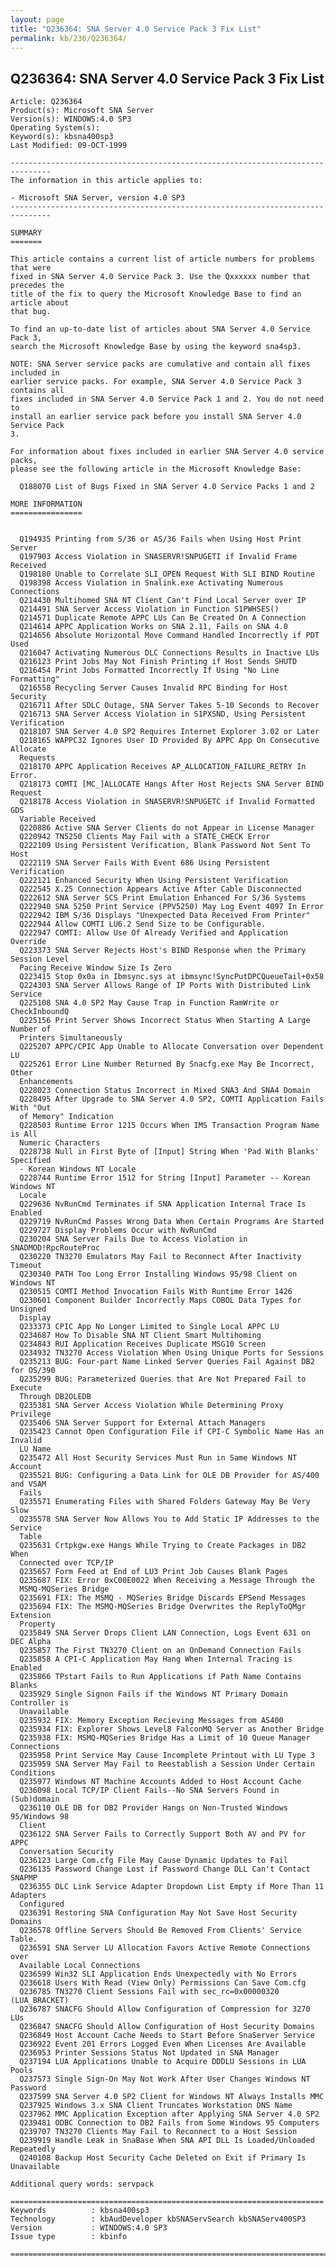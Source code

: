 ```yaml
---
layout: page
title: "Q236364: SNA Server 4.0 Service Pack 3 Fix List"
permalink: kb/236/Q236364/
---
```


## Q236364: SNA Server 4.0 Service Pack 3 Fix List

	Article: Q236364
	Product(s): Microsoft SNA Server
	Version(s): WINDOWS:4.0 SP3
	Operating System(s): 
	Keyword(s): kbsna400sp3
	Last Modified: 09-OCT-1999
	
	-------------------------------------------------------------------------------
	The information in this article applies to:
	
	- Microsoft SNA Server, version 4.0 SP3 
	-------------------------------------------------------------------------------
	
	SUMMARY
	=======
	
	This article contains a current list of article numbers for problems that were
	fixed in SNA Server 4.0 Service Pack 3. Use the Qxxxxxx number that precedes the
	title of the fix to query the Microsoft Knowledge Base to find an article about
	that bug.
	
	To find an up-to-date list of articles about SNA Server 4.0 Service Pack 3,
	search the Microsoft Knowledge Base by using the keyword sna4sp3.
	
	NOTE: SNA Server service packs are cumulative and contain all fixes included in
	earlier service packs. For example, SNA Server 4.0 Service Pack 3 contains all
	fixes included in SNA Server 4.0 Service Pack 1 and 2. You do not need to
	install an earlier service pack before you install SNA Server 4.0 Service Pack
	3.
	
	For information about fixes included in earlier SNA Server 4.0 service packs,
	please see the following article in the Microsoft Knowledge Base:
	
	  Q188070 List of Bugs Fixed in SNA Server 4.0 Service Packs 1 and 2
	
	MORE INFORMATION
	================
	
	  
	  Q194935 Printing from S/36 or AS/36 Fails when Using Host Print Server
	  Q197903 Access Violation in SNASERVR!SNPUGETI if Invalid Frame Received
	  Q198180 Unable to Correlate SLI_OPEN Request With SLI BIND Routine
	  Q198398 Access Violation in Snalink.exe Activating Numerous Connections
	  Q214430 Multihomed SNA NT Client Can't Find Local Server over IP
	  Q214491 SNA Server Access Violation in Function S1PWHSES()
	  Q214571 Duplicate Remote APPC LUs Can Be Created On A Connection
	  Q214614 APPC Application Works on SNA 2.11, Fails on SNA 4.0
	  Q214656 Absolute Horizontal Move Command Handled Incorrectly if PDT Used
	  Q216047 Activating Numerous DLC Connections Results in Inactive LUs
	  Q216123 Print Jobs May Not Finish Printing if Host Sends SHUTD
	  Q216454 Print Jobs Formatted Incorrectly If Using "No Line Formatting"
	  Q216558 Recycling Server Causes Invalid RPC Binding for Host Security
	  Q216711 After SDLC Outage, SNA Server Takes 5-10 Seconds to Recover
	  Q216713 SNA Server Access Violation in S1PXSND, Using Persistent Verification
	  Q218107 SNA Server 4.0 SP2 Requires Internet Explorer 3.02 or Later
	  Q218165 WAPPC32 Ignores User ID Provided By APPC App On Consecutive Allocate
	  Requests
	  Q218170 APPC Application Receives AP_ALLOCATION_FAILURE_RETRY In Error.
	  Q218173 COMTI [MC_]ALLOCATE Hangs After Host Rejects SNA Server BIND Request
	  Q218178 Access Violation in SNASERVR!SNPUGETC if Invalid Formatted GDS
	  Variable Received
	  Q220886 Active SNA Server Clients do not Appear in License Manager
	  Q220942 TN5250 Clients May Fail with a STATE_CHECK Error
	  Q222109 Using Persistent Verification, Blank Password Not Sent To Host
	  Q222119 SNA Server Fails With Event 686 Using Persistent Verification
	  Q222121 Enhanced Security When Using Persistent Verification
	  Q222545 X.25 Connection Appears Active After Cable Disconnected
	  Q222612 SNA Server SCS Print Emulation Enhanced For S/36 Systems
	  Q222940 SNA 5250 Print Service (PPV5250) May Log Event 4097 In Error
	  Q222942 IBM S/36 Displays "Unexpected Data Received From Printer"
	  Q222944 Allow COMTI LU6.2 Send Size to be Configurable.
	  Q222947 COMTI: Allow Use Of Already Verified and Application Override
	  Q223373 SNA Server Rejects Host's BIND Response when the Primary Session Level
	  Pacing Receive Window Size Is Zero
	  Q223415 Stop 0x0a in Ibmsync.sys at ibmsync!SyncPutDPCQueueTail+0x58
	  Q224303 SNA Server Allows Range of IP Ports With Distributed Link Service
	  Q225108 SNA 4.0 SP2 May Cause Trap in Function RamWrite or CheckInboundQ
	  Q225156 Print Server Shows Incorrect Status When Starting A Large Number of
	  Printers Simultaneously
	  Q225207 APPC/CPIC App Unable to Allocate Conversation over Dependent LU
	  Q225261 Error Line Number Returned By Snacfg.exe May Be Incorrect, Other
	  Enhancements
	  Q228023 Connection Status Incorrect in Mixed SNA3 And SNA4 Domain
	  Q228495 After Upgrade to SNA Server 4.0 SP2, COMTI Application Fails With "Out
	  of Memory" Indication
	  Q228503 Runtime Error 1215 Occurs When IMS Transaction Program Name is All
	  Numeric Characters
	  Q228738 Null in First Byte of [Input] String When 'Pad With Blanks' Specified
	  - Korean Windows NT Locale
	  Q228744 Runtime Error 1512 for String [Input] Parameter -- Korean Windows NT
	  Locale
	  Q229636 NvRunCmd Terminates if SNA Application Internal Trace Is Enabled
	  Q229719 NvRunCmd Passes Wrong Data When Certain Programs Are Started
	  Q229727 Display Problems Occur with NvRunCmd
	  Q230204 SNA Server Fails Due to Access Violation in SNADMOD!RpcRouteProc
	  Q230220 TN3270 Emulators May Fail to Reconnect After Inactivity Timeout
	  Q230340 PATH Too Long Error Installing Windows 95/98 Client on Windows NT
	  Q230515 COMTI Method Invocation Fails With Runtime Error 1426
	  Q230601 Component Builder Incorrectly Maps COBOL Data Types for Unsigned
	  Display
	  Q233373 CPIC App No Longer Limited to Single Local APPC LU
	  Q234687 How To Disable SNA NT Client Smart Multihoming
	  Q234843 RUI Application Receives Duplicate MSG10 Screen
	  Q234932 TN3270 Access Violation When Using Unique Ports for Sessions
	  Q235213 BUG: Four-part Name Linked Server Queries Fail Against DB2 for OS/390
	  Q235299 BUG: Parameterized Queries that Are Not Prepared Fail to Execute
	  Through DB2OLEDB
	  Q235381 SNA Server Access Violation While Determining Proxy Privilege
	  Q235406 SNA Server Support for External Attach Managers
	  Q235423 Cannot Open Configuration File if CPI-C Symbolic Name Has an Invalid
	  LU Name
	  Q235472 All Host Security Services Must Run in Same Windows NT Account
	  Q235521 BUG: Configuring a Data Link for OLE DB Provider for AS/400 and VSAM
	  Fails
	  Q235571 Enumerating Files with Shared Folders Gateway May Be Very Slow
	  Q235578 SNA Server Now Allows You to Add Static IP Addresses to the Service
	  Table
	  Q235631 Crtpkgw.exe Hangs While Trying to Create Packages in DB2 When
	  Connected over TCP/IP
	  Q235657 Form Feed at End of LU3 Print Job Causes Blank Pages
	  Q235687 FIX: Error 0xC00E0022 When Receiving a Message Through the
	  MSMQ-MQSeries Bridge
	  Q235691 FIX: The MSMQ - MQSeries Bridge Discards EPSend Messages
	  Q235694 FIX: The MSMQ-MQSeries Bridge Overwrites the ReplyToQMgr Extension
	  Property
	  Q235849 SNA Server Drops Client LAN Connection, Logs Event 631 on DEC Alpha
	  Q235857 The First TN3270 Client on an OnDemand Connection Fails
	  Q235858 A CPI-C Application May Hang When Internal Tracing is Enabled
	  Q235866 TPstart Fails to Run Applications if Path Name Contains Blanks
	  Q235929 Single Signon Fails if the Windows NT Primary Domain Controller is
	  Unavailable
	  Q235932 FIX: Memory Exception Recieving Messages from AS400
	  Q235934 FIX: Explorer Shows Level8 FalconMQ Server as Another Bridge
	  Q235938 FIX: MSMQ-MQSeries Bridge Has a Limit of 10 Queue Manager Connections
	  Q235958 Print Service May Cause Incomplete Printout with LU Type 3
	  Q235959 SNA Server May Fail to Reestablish a Session Under Certain Conditions
	  Q235977 Windows NT Machine Accounts Added to Host Account Cache
	  Q236098 Local TCP/IP Client Fails--No SNA Servers Found in (Sub)domain
	  Q236110 OLE DB for DB2 Provider Hangs on Non-Trusted Windows 95/Windows 98
	  Client
	  Q236122 SNA Server Fails to Correctly Support Both AV and PV for APPC
	  Conversation Security
	  Q236123 Large Com.cfg File May Cause Dynamic Updates to Fail
	  Q236135 Password Change Lost if Password Change DLL Can't Contact SNAPMP
	  Q236355 DLC Link Service Adapter Dropdown List Empty if More Than 11 Adapters
	  Configured
	  Q236391 Restoring SNA Configuration May Not Save Host Security Domains
	  Q236578 Offline Servers Should Be Removed From Clients' Service Table.
	  Q236591 SNA Server LU Allocation Favors Active Remote Connections over
	  Available Local Connections
	  Q236599 Win32 SLI Application Ends Unexpectedly with No Errors
	  Q236618 Users With Read (View Only) Permissions Can Save Com.cfg
	  Q236785 TN3270 Client Sessions Fail with sec_rc=0x00000320 (LUA_BRACKET)
	  Q236787 SNACFG Should Allow Configuration of Compression for 3270 LUs
	  Q236847 SNACFG Should Allow Configuration of Host Security Domains
	  Q236849 Host Account Cache Needs to Start Before SnaServer Service
	  Q236922 Event 201 Errors Logged Even When Licenses Are Available
	  Q236953 Printer Sessions Status Not Updated in SNA Manager
	  Q237194 LUA Applications Unable to Acquire DDDLU Sessions in LUA Pools
	  Q237573 Single Sign-On May Not Work After User Changes Windows NT Password
	  Q237599 SNA Server 4.0 SP2 Client for Windows NT Always Installs MMC
	  Q237925 Windows 3.x SNA Client Truncates Workstation DNS Name
	  Q237962 MMC Application Exception after Applying SNA Server 4.0 SP2
	  Q239481 ODBC Connection to DB2 Fails from Some Windows 95 Computers
	  Q239707 TN3270 Clients May Fail to Reconnect to a Host Session
	  Q239919 Handle Leak in SnaBase When SNA API DLL Is Loaded/Unloaded Repeatedly
	  Q240108 Backup Host Security Cache Deleted on Exit if Primary Is Unavailable
	
	Additional query words: servpack
	
	======================================================================
	Keywords          : kbsna400sp3 
	Technology        : kbAudDeveloper kbSNAServSearch kbSNAServ400SP3
	Version           : WINDOWS:4.0 SP3
	Issue type        : kbinfo
	
	=============================================================================
	
